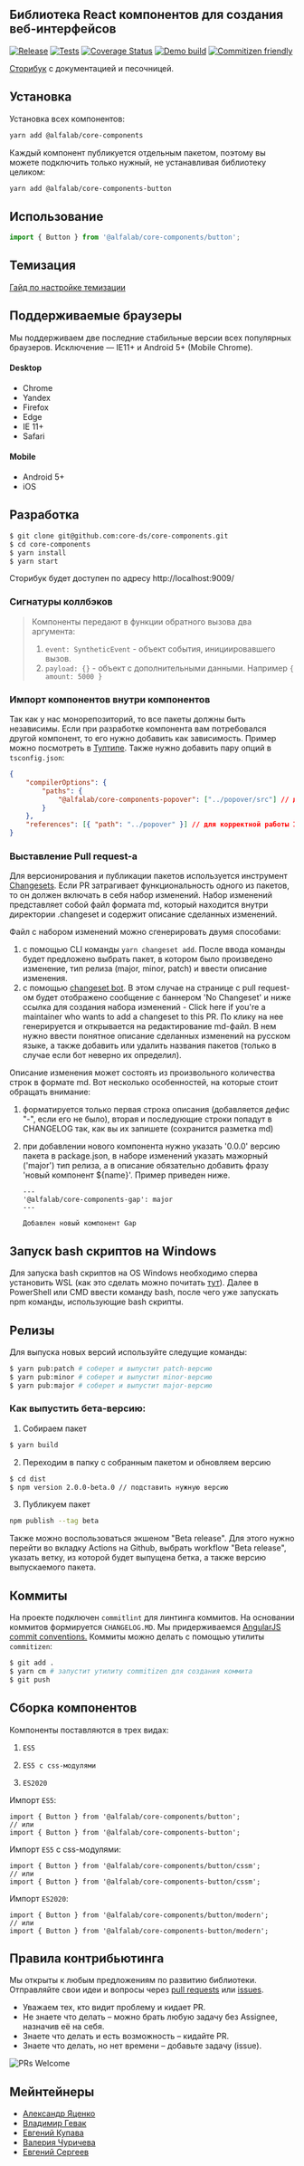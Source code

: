 <div class="github-doc">

## Библиотека React компонентов для создания веб-интерфейсов

[![Release](https://github.com/core-ds/core-components/actions/workflows/release.yml/badge.svg)](https://github.com/core-ds/core-components/actions/workflows/release.yml)
[![Tests](https://github.com/core-ds/core-components/actions/workflows/build.yml/badge.svg)](https://github.com/core-ds/core-components/actions/workflows/build.yml)
[![Coverage Status](https://coveralls.io/repos/github/core-ds/core-components/badge.svg)](https://coveralls.io/github/core-ds/core-components)
[![Demo build](https://github.com/core-ds/core-components/actions/workflows/main.yml/badge.svg)](https://github.com/core-ds/core-components/actions/workflows/main.yml)
[![Commitizen friendly](https://img.shields.io/badge/commitizen-friendly-brightgreen.svg)](http://commitizen.github.io/cz-cli/)

[Cторибук](https://core-ds.github.io/core-components/) с документацией и песочницей.

</div>

## Установка

Установка всех компонентов:

```bash
yarn add @alfalab/core-components
```

Каждый компонент публикуется отдельным пакетом, поэтому вы можете подключить только нужный, не устанавливая библиотеку целиком:

```bash
yarn add @alfalab/core-components-button
```

## Использование

```jsx
import { Button } from '@alfalab/core-components/button';
```

## Темизация

[Гайд по настройке темизации](https://core-ds.github.io/core-components/master/?path=/docs/instructions-пользователям-темизация--page)

## Поддерживаемые браузеры

Мы поддерживаем две последние стабильные версии всех популярных браузеров. Исключение — IE11+ и Android 5+ (Mobile Chrome).

#### Desktop

-   Chrome
-   Yandex
-   Firefox
-   Edge
-   IE 11+
-   Safari

#### Mobile

-   Android 5+
-   iOS

## Разработка

```bash
$ git clone git@github.com:core-ds/core-components.git
$ cd core-components
$ yarn install
$ yarn start
```

Сторибук будет доступен по адресу http://localhost:9009/

### Сигнатуры коллбэков

> Компоненты передают в функции обратного вызова два аргумента:
>
> 1. `event: SyntheticEvent` - объект события, инициировавшего вызов.
> 2. `payload: {}` - объект с дополнительными данными. Например `{ amount: 5000 }`

### Импорт компонентов внутри компонентов

Так как у нас монорепозиторий, то все пакеты должны быть независимы. Если при разработке компонента вам потребовался другой компонент, то его нужно добавить как зависимость. Пример можно посмотреть в [Тултипе](https://github.com/core-ds/core-components/tree/master/packages/tooltip). Также нужно добавить пару опций в `tsconfig.json`:

```json
{
    "compilerOptions": {
        "paths": {
            "@alfalab/core-components-popover": ["../popover/src"] // для корректоной сборки rollup
        }
    },
    "references": [{ "path": "../popover" }] // для корректной работы IDE
}
```

### Выставление Pull request-а

Для версионирования и публикации пакетов используется инструмент [Changesets](https://github.com/changesets/changesets).
Если PR затрагивает функциональность одного из пакетов, то он должен включать в себя набор изменений.
Набор изменений представляет собой файл формата md, который находится внутри директории .changeset и содержит описание сделанных изменений.

Файл с набором изменений можно сгенерировать двумя способами:

1. с помощью CLI команды `yarn changeset add`.
   После ввода команды будет предложено выбрать пакет, в котором было произведено изменение, тип релиза (major, minor, patch) и ввести описание изменения.
2. с помощью [changeset bot](https://github.com/changesets/bot).
   В этом случае на странице с pull request-ом будет отображено сообщение с баннером 'No Changeset'
   и ниже ссылка для создания набора изменений - Click here if you're a maintainer who wants to add a changeset to this PR.
   По клику на нее генерируется и открывается на редактирование md-файл. В нем нужно ввести понятное описание сделанных изменений на русском языке,
   а также добавить или удалить названия пакетов (только в случае если бот неверно их определил).

Описание изменения может состоять из произвольного количества строк в формате md.
Вот несколько особенностей, на которые стоит обращать внимание:

1. форматируется только первая строка описания (добавляется дефис "-", если его не было),
   вторая и последующие строки попадут в CHANGELOG так, как вы их запишете (сохранится разметка md)
2. при добавлении нового компонента нужно указать '0.0.0' версию пакета в package.json,
   в наборе изменений указать мажорный ('major') тип релиза, а в описание обязательно добавить фразу 'новый компонент ${name}'.
   Пример приведен ниже.

    ```
    ---
    '@alfalab/core-components-gap': major
    ---

    Добавлен новый компонент Gap
    ```

## Запуск bash скриптов на Windows

Для запуска bash скриптов на OS Windows необходимо сперва установить WSL
(как это сделать можно почитать [тут](https://docs.microsoft.com/ru-ru/windows/wsl/)).
Далее в PowerShell или CMD ввести команду bash, после чего уже запускать npm команды, использующие bash скрипты.

## Релизы

Для выпуска новых версий используйте следущие команды:

```bash
$ yarn pub:patch # соберет и выпустит patch-версию
$ yarn pub:minor # соберет и выпустит minor-версию
$ yarn pub:major # соберет и выпустит major-версию
```

### Как выпустить бета-версию:

1. Собираем пакет

```bash
$ yarn build
```

2. Переходим в папку с собранным пакетом и обновляем версию

```bash
$ cd dist
$ npm version 2.0.0-beta.0 // подставить нужную версию
```

3. Публикуем пакет

```bash
npm publish --tag beta
```

Также можно воспользоваться экшеном "Beta release".
Для этого нужно перейти во вкладку Actions на Github, выбрать workflow "Beta release",
указать ветку, из которой будет выпущена бетка, а также версию выпускаемого пакета.

## Коммиты

На проекте подключен `commitlint` для линтинга коммитов. На основании коммитов формируется `CHANGELOG.MD`.
Мы придерживаемся [AngularJS commit conventions.](https://gist.github.com/stephenparish/9941e89d80e2bc58a153)
Коммиты можно делать с помощью утилиты `commitizen`:

```bash
$ git add .
$ yarn cm # запустит утилиту commitizen для создания коммита
$ git push
```

## Сборка компонентов

Компоненты поставляются в трех видах:

1. `ES5`

2. `ES5 с css-модулями`

3. `ES2020`

Импорт `ES5`:

```tsx
import { Button } from '@alfalab/core-components/button';
// или
import { Button } from '@alfalab/core-components-button';
```

Импорт `ES5` с css-модулями:

```tsx
import { Button } from '@alfalab/core-components/button/cssm';
// или
import { Button } from '@alfalab/core-components-button/cssm';
```

Импорт `ES2020`:

```tsx
import { Button } from '@alfalab/core-components/button/modern';
// или
import { Button } from '@alfalab/core-components-button/modern';
```

## Правила контрибьютинга

Мы открыты к любым предложениям по развитию библиотеки.
Отправляйте свои идеи и вопросы через [pull requests](https://github.com/core-ds/core-components/pulls) или [issues](https://github.com/core-ds/core-components/issues).

-   Уважаем тех, кто видит проблему и кидает PR.
-   Не знаете что делать – можно брать любую задачу без Assignee, назначив её на себя.
-   Знаете что делать и есть возможность – кидайте PR.
-   Знаете что делать, но нет времени – добавьте задачу (issue).

![PRs Welcome](https://img.shields.io/badge/PRs-welcome-brightgreen.svg?style=flat-square)

## Мейнтейнеры

-   [Александр Яценко](https://github.com/reme3d2y)
-   [Владимир Гевак](https://github.com/Lacronts)
-   [Евгений Купава](https://github.com/EGNKupava)
-   [Валерия Чуричева](https://github.com/Valeri8888)
-   [Евгений Сергеев](https://github.com/SiebenSieben)
